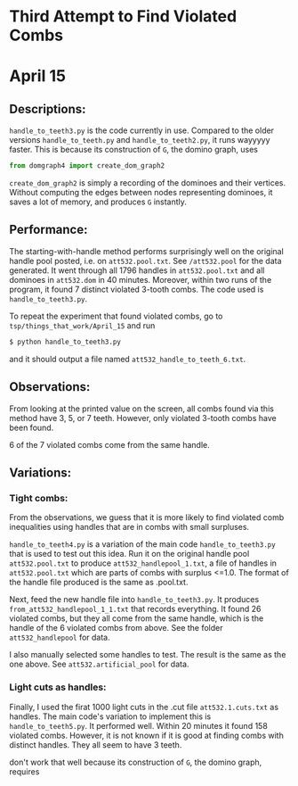 # Third Attempt to Find Violated Combs

# April 15

## Descriptions: 
`handle_to_teeth3.py` is the code currently in use. Compared to the older versions `handle_to_teeth.py` and `handle_to_teeth2.py`, it runs wayyyyy faster. This is because  its construction of `G`, the domino graph, uses 

```python
from domgraph4 import create_dom_graph2 
``` 
`create_dom_graph2` is simply a recording of the dominoes and their vertices. Without computing the edges between nodes representing dominoes, it saves a lot of memory, and produces `G` instantly.

## Performance: 
The starting-with-handle method performs surprisingly well on the original handle pool posted, i.e. on `att532.pool.txt`. See `/att532.pool` for the data generated. It went through all 1796  handles in `att532.pool.txt` and all dominoes in `att532.dom` in 40 minutes. Moreover, within two runs of the program, it found 7 distinct violated 3-tooth combs. The code  used is `handle_to_teeth3.py`. 

To repeat the experiment that found violated combs, go to `tsp/things_that_work/April_15` and run 
```bash
$ python handle_to_teeth3.py
```
and it should output a file named `att532_handle_to_teeth_6.txt`.

## Observations:
From looking at the printed value on the screen, all combs found via this method have 3, 5, or 7 teeth. However, only violated 3-tooth combs have been found. 

6 of the 7 violated combs come from the same handle. 

## Variations:  
### Tight combs: 
From the observations, we guess that it is more likely to find violated comb inequalities using handles that are in combs with small surpluses. 

`handle_to_teeth4.py` is a variation of the main code `handle_to_teeth3.py` that is used to test out this idea. Run it on the original handle pool `att532.pool.txt` to produce `att532_handlepool_1.txt`, a file of handles in `att532.pool.txt` which are parts of combs with  surplus <=1.0. The format of the handle file produced is the same as .pool.txt.   


Next, feed the new handle file into `handle_to_teeth3.py`. It produces `from_att532_handlepool_1_1.txt` that records everything. It found 26 violated combs, but they all come from the same handle, which is the handle of the 6 violated combs from above. See the folder `att532_handlepool` for data. 
 

I also manually selected some handles to test. The result is the same as the one above. See `att532.artificial_pool` for data. 
 
### Light cuts as handles:
Finally, I used the firat 1000 light cuts in the .cut file `att532.1.cuts.txt` as handles. The main code's variation to implement this is `handle_to_teeth5.py`. It performed well. Within 20 minutes it found 158 violated combs.  However, it is not known if it is good at finding combs with distinct handles. They all seem to have 3 teeth.    


 



 don't work that well because its construction of `G`, the domino graph, requires 




